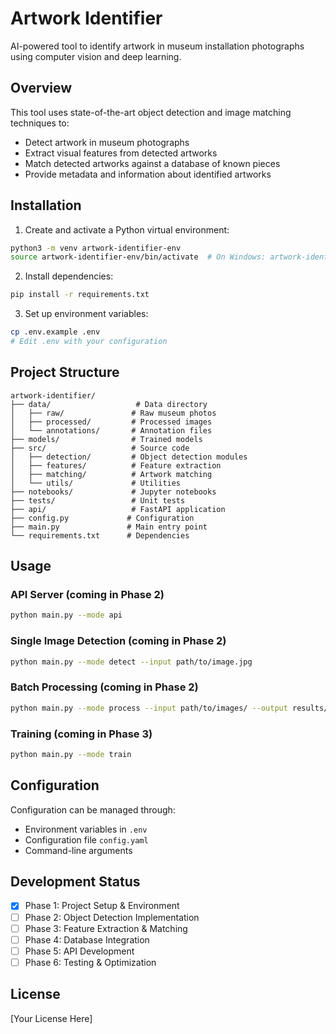 # Artwork Identifier

AI-powered tool to identify artwork in museum installation photographs using computer vision and deep learning.

## Overview

This tool uses state-of-the-art object detection and image matching techniques to:
- Detect artwork in museum photographs
- Extract visual features from detected artworks
- Match detected artworks against a database of known pieces
- Provide metadata and information about identified artworks

## Installation

1. Create and activate a Python virtual environment:
```bash
python3 -m venv artwork-identifier-env
source artwork-identifier-env/bin/activate  # On Windows: artwork-identifier-env\Scripts\activate
```

2. Install dependencies:
```bash
pip install -r requirements.txt
```

3. Set up environment variables:
```bash
cp .env.example .env
# Edit .env with your configuration
```

## Project Structure

```
artwork-identifier/
├── data/                   # Data directory
│   ├── raw/               # Raw museum photos
│   ├── processed/         # Processed images
│   └── annotations/       # Annotation files
├── models/                # Trained models
├── src/                   # Source code
│   ├── detection/         # Object detection modules
│   ├── features/          # Feature extraction
│   ├── matching/          # Artwork matching
│   └── utils/             # Utilities
├── notebooks/             # Jupyter notebooks
├── tests/                 # Unit tests
├── api/                   # FastAPI application
├── config.py             # Configuration
├── main.py               # Main entry point
└── requirements.txt      # Dependencies
```

## Usage

### API Server (coming in Phase 2)
```bash
python main.py --mode api
```

### Single Image Detection (coming in Phase 2)
```bash
python main.py --mode detect --input path/to/image.jpg
```

### Batch Processing (coming in Phase 2)
```bash
python main.py --mode process --input path/to/images/ --output results/
```

### Training (coming in Phase 3)
```bash
python main.py --mode train
```

## Configuration

Configuration can be managed through:
- Environment variables in `.env`
- Configuration file `config.yaml`
- Command-line arguments

## Development Status

- [x] Phase 1: Project Setup & Environment
- [ ] Phase 2: Object Detection Implementation
- [ ] Phase 3: Feature Extraction & Matching
- [ ] Phase 4: Database Integration
- [ ] Phase 5: API Development
- [ ] Phase 6: Testing & Optimization

## License

[Your License Here]
